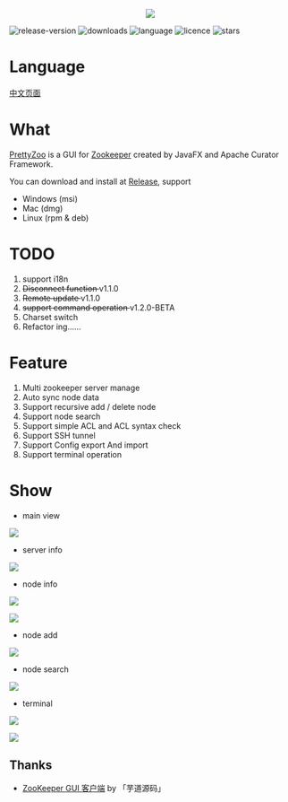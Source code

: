 

<p align="center">
    <img src="release/img/icon.png">
</p>


![release-version](https://img.shields.io/github/v/release/vran-dev/prettyZoo?include_prereleases&style=for-the-badge) ![downloads](https://img.shields.io/github/downloads/vran-dev/PrettyZoo/total?style=for-the-badge) ![language](https://img.shields.io/github/languages/top/vran-dev/PrettyZoo?style=for-the-badge) ![licence](https://img.shields.io/github/license/vran-dev/PrettyZoo?style=for-the-badge) ![stars](https://img.shields.io/github/stars/vran-dev/PrettyZoo?style=for-the-badge)



# Language

[中文页面](README_CN.md)



# What

[PrettyZoo](https://github.com/vran-dev/PrettyZoo) is a GUI for [Zookeeper](https://zookeeper.apache.org/) created by JavaFX and Apache Curator Framework.

You can download and install at [Release](https://github.com/vran-dev/PrettyZoo/releases),  support

- Windows (msi)
- Mac (dmg)
- Linux (rpm & deb)



# TODO

1. support i18n
2. <del> Disconnect function </del> v1.1.0
3. <del> Remote update </del> v1.1.0
4. <del> support command operation  </del> v1.2.0-BETA
5. Charset switch
6. Refactor ing......



# Feature

1. Multi zookeeper server manage
2. Auto sync node data 
3. Support recursive add / delete node
4. Support node search
5. Support simple ACL and ACL syntax check
6. Support SSH tunnel
7. Support Config export And import
8. Support terminal operation



# Show

- main view

![](release/img/main.png)



- server info

![](release/img/server.png)



- node info

![](release/img/node-list.png)


![](release/img/time-format.gif)


- node add

![](release/img/node-add.png)



- node search

![](release/img/node-search.png)


- terminal

![](release/img/terminal.png)

![](release/img/terminal.gif)



## Thanks

- [ZooKeeper GUI 客户端](http://vip.iocoder.cn/Zookeeper/PrettyZoo/)  by 「芋道源码」

